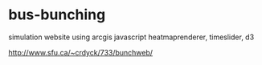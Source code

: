 # bus-bunching

simulation website using arcgis javascript heatmaprenderer, timeslider, d3

http://www.sfu.ca/~crdyck/733/bunchweb/
